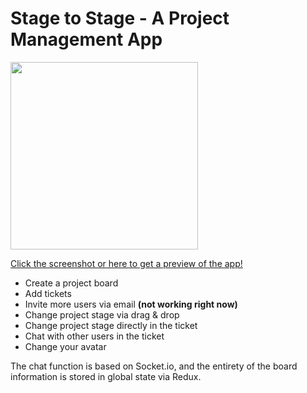 <h1>Stage to Stage - A Project Management App</h1>
<a href="http://carlottafrommer.com/files/sts.mp4" target="_blank"><img src="/sts.png" width="300" />
<p>Click the screenshot or here to get a preview of the app!</p></a>

<ul>
  <li>Create a project board</li>  
  <li>Add tickets</li>
  <li>Invite more users via email <strong>(not working right now)</strong></li>
  <li>Change project stage via drag & drop</li>
  <li>Change project stage directly in the ticket</li>
  <li>Chat with other users in the ticket</li>
  <li>Change your avatar</li>
</ul>

<p>The chat function is based on Socket.io, and the entirety of the board information is stored in global state via Redux.</p>
